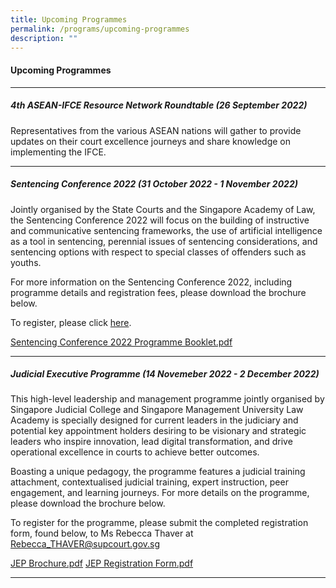 ```yaml
---
title: Upcoming Programmes
permalink: /programs/upcoming-programmes
description: ""
---
```

#### **Upcoming Programmes**

---

##### 4th ASEAN-IFCE Resource Network Roundtable (26 September 2022)

Representatives from the various ASEAN nations will gather to provide updates on their court excellence journeys and share knowledge on implementing the IFCE.

---

##### Sentencing Conference 2022 (31 October 2022 - 1 November 2022)

Jointly organised by the State Courts and the Singapore Academy of Law, the Sentencing Conference 2022 will focus on the building of instructive and communicative sentencing frameworks, the use of artificial intelligence as a tool in sentencing, perennial issues of sentencing considerations, and sentencing options with respect to special classes of offenders such as youths.

For more information on the Sentencing Conference 2022, including programme details and registration fees, please download the brochure below.

To register, please click [here](https://sal.org.sg/events/sentencing-conference-2022).

[Sentencing Conference 2022 Programme Booklet.pdf](https://github.com/isomerpages/statecourts-ifce/files/9612194/Sentencing.Conference.2022.Programme.Booklet.pdf)

---

##### Judicial Executive Programme (14 Novemeber 2022 - 2 December 2022)

This high-level leadership and management programme jointly organised by Singapore Judicial College and Singapore Management University Law Academy is specially designed for current leaders in the judiciary and potential key appointment holders desiring to be visionary and strategic leaders who inspire innovation, lead digital transformation, and drive operational excellence in courts to achieve better outcomes.

Boasting a unique pedagogy, the programme features a judicial training attachment, contextualised judicial training, expert instruction, peer engagement, and learning journeys. For more details on the programme, please download the brochure below.

To register for the programme, please submit the completed registration form, found below, to Ms Rebecca Thaver at Rebecca_THAVER@supcourt.gov.sg

[JEP Brochure.pdf](https://github.com/isomerpages/statecourts-ifce/files/9474639/JEP.Brochure.pdf)
[JEP Registration Form.pdf](https://github.com/isomerpages/statecourts-ifce/files/9474644/JEP.Registration.Form.pdf)

---


